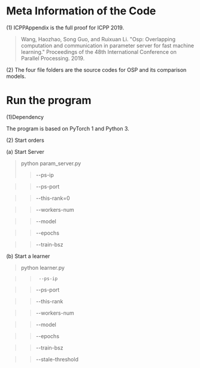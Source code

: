 # Meta Information of the Code
(1) ICPPAppendix is the full proof for ICPP 2019. 

>Wang, Haozhao, Song Guo, and Ruixuan Li. "Osp: Overlapping computation and communication in parameter server for fast machine learning." Proceedings of the 48th International Conference on Parallel Processing. 2019.

(2) The four file folders are the source codes for OSP and its comparison models.

# Run the program
(1)Dependency

The program is based on PyTorch 1 and Python 3.

(2) Start orders

(a) Start Server

>python param_server.py
>>--ps-ip

>>--ps-port

>>--this-rank=0

>>--workers-num

>>--model

>>--epochs

>>--train-bsz

(b) Start a learner

> python learner.py 

>>      --ps-ip 

>>--ps-port

>>--this-rank

>>--workers-num 

>>--model

>>--epochs

>>--train-bsz 

>>--stale-threshold

           

